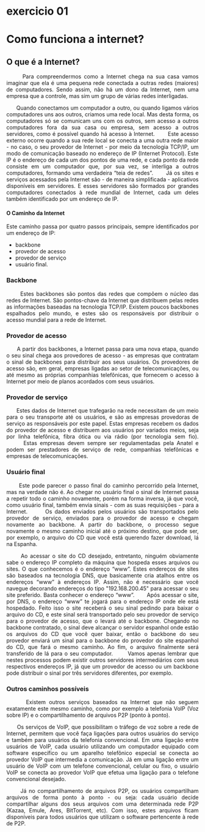 # exercicio 01

# Como funciona a internet?
<div style="text-align: justify">

## O que é a Internet?
&nbsp;&nbsp;&nbsp;&nbsp;&nbsp;&nbsp;Para compreendermos como a Internet chega na sua casa vamos imaginar que ela é uma pequena rede conectada a outras redes (maiores) de computadores. Sendo assim, não há um dono da Internet, nem uma empresa que a controle, mas sim um grupo de várias redes interligadas. 

&nbsp;&nbsp;&nbsp;&nbsp;&nbsp;&nbsp;Quando conectamos um computador a outro, ou quando ligamos vários computadores uns aos outros, criamos uma rede local. Mas desta forma, os computadores só se comunicam uns com os outros, sem acesso a outros computadores fora da sua casa ou empresa, sem acesso a outros servidores, como é possível quando há acesso à Internet.
&nbsp;&nbsp;&nbsp;&nbsp;&nbsp;&nbsp;Este acesso externo ocorre quando a sua rede local se conecta a uma outra rede maior - no caso, o seu provedor de Internet - por meio da tecnologia TCP/IP, um modo de comunicação baseado no endereço de IP (Internet Protocol). Este IP é o endereço de cada um dos pontos de uma rede, e cada ponto da rede consiste em um computador que, por sua vez, se interliga a outros computadores, formando uma verdadeira “teia de redes”.
&nbsp;&nbsp;&nbsp;&nbsp;&nbsp;&nbsp;Já os sites e serviços acessados pela Internet são - de maneira simplificada - aplicativos disponíveis em servidores. E esses servidores são formados por grandes computadores conectados à rede mundial de Internet, cada um deles também identificado por um endereço de IP.
#### O Caminho da Internet
Este caminho passa por quatro passos principais, sempre identificados por um endereço de IP:
 - backbone
 - provedor de acesso
 - provedor de serviço 
 - usuário final.


### Backbone
&nbsp;&nbsp;&nbsp;&nbsp;&nbsp;&nbsp;Estes backbones são pontos das redes que compõem o núcleo das redes de Internet. São pontos-chave da Internet que distribuem pelas redes as informações baseadas na tecnologia TCP/IP. Existem poucos backbones espalhados pelo mundo, e estes são os responsáveis por distribuir o acesso mundial para a rede de Internet.

### Provedor de acesso
&nbsp;&nbsp;&nbsp;&nbsp;&nbsp;&nbsp;A partir dos backbones, a Internet passa para uma nova etapa, quando o seu sinal chega aos provedores de acesso - as empresas que contratam o sinal de backbones para distribuir aos seus usuários. Os provedores de acesso são, em geral, empresas ligadas ao setor de telecomunicações, ou até mesmo as próprias companhias telefônicas, que fornecem o acesso à Internet por meio de planos acordados com seus usuários.

### Provedor de serviço
&nbsp;&nbsp;&nbsp;&nbsp;&nbsp;&nbsp;Estes dados de Internet que trafegarão na rede necessitam de um meio para o seu transporte até os usuários, e são as empresas provedoras de serviço as responsáveis por este papel. Estas empresas recebem os dados do provedor de acesso e distribuem aos usuários por variados meios, seja por linha telefônica, fibra ótica ou via rádio (por tecnologia sem fio).
&nbsp;&nbsp;&nbsp;&nbsp;&nbsp;&nbsp;Estas empresas devem sempre ser regulamentadas pela Anatel e podem ser prestadores de serviço de rede, companhias telefônicas e empresas de telecomunicações.

### Usuário final
&nbsp;&nbsp;&nbsp;&nbsp;&nbsp;&nbsp;Este pode parecer o passo final do caminho percorrido pela Internet, mas na verdade não é. Ao chegar no usuário final o sinal de Internet passa a repetir todo o caminho novamente, porém na forma inversa, já que você, como usuário final, também envia sinais - com as suas requisições - para a Internet.
&nbsp;&nbsp;&nbsp;&nbsp;&nbsp;&nbsp;Os dados enviados pelos usuários são transportados pelo provedor de serviço, enviados para o provedor de acesso e chegam novamente ao backbone. A partir do backbone, o processo segue novamente o mesmo caminho inicial até o próximo destino, que pode ser, por exemplo, o arquivo do CD que você está querendo fazer download, lá na Espanha.

&nbsp;&nbsp;&nbsp;&nbsp;&nbsp;&nbsp;Ao acessar o site do CD desejado, entretanto, ninguém obviamente sabe o endereço IP completo da máquina que hospeda esses arquivos ou sites. O que conhecemos é o endereço “www”. Estes endereços de sites são baseados na tecnologia DNS, que basicamente cria atalhos entre os endereços “www” à endereços IP. Assim, não é necessário que você navegue decorando endereços do tipo "192.168.200.45" para acessar o seu site preferido. Basta conhecer o endereço “www”.
&nbsp;&nbsp;&nbsp;&nbsp;&nbsp;&nbsp;Após acessar o site, por DNS, o endereço “www” te jogará para o endereço IP onde ele está hospedado. Feito isso o site receberá o seu sinal pedindo para baixar o arquivo do CD, e este sinal será transportado pelo seu provedor de serviço para o provedor de acesso, que o levará até o backbone. Chegando no backbone contratado, o sinal deve alcançar o servidor espanhol onde estão os arquivos do CD que você quer baixar, então o backbone do seu provedor enviará um sinal para o backbone do provedor do site espanhol do CD, que fará o mesmo caminho. Ao fim, o arquivo finalmente será transferido de lá para o seu computador.
&nbsp;&nbsp;&nbsp;&nbsp;&nbsp;&nbsp;Vamos apenas lembrar que nestes processos podem existir outros servidores intermediários com seus respectivos endereços IP, já que um provedor de acesso ou um backbone pode distribuir o sinal por três servidores diferentes, por exemplo.

### Outros caminhos possíveis
&nbsp;&nbsp;&nbsp;&nbsp;&nbsp;&nbsp;Existem outros serviços baseados na Internet que não seguem exatamente este mesmo caminho, como por exemplo a telefonia VoIP (Voz sobre IP) e o compartilhamento de arquivos P2P (ponto à ponto).

&nbsp;&nbsp;&nbsp;&nbsp;&nbsp;&nbsp;Os serviços de VoIP, que possibilitam o tráfego de voz sobre a rede de Internet, permitem que você faça ligações para outros usuários do serviço e também para usuários da telefonia convencional.
Em uma ligação entre usuários de VoIP, cada usuário utilizando um computador equipado com software específico ou um aparelho telefônico especial se conecta ao provedor VoIP que intermedia a comunicação. Já em uma ligação entre um usuário de VoIP com um telefone convencional, celular ou fixo, o usuário VoIP se conecta ao provedor VoIP que efetua uma ligação para o telefone convencional desejado.
 
&nbsp;&nbsp;&nbsp;&nbsp;&nbsp;&nbsp;Já no compartilhamento de arquivos P2P, os usuários compartilham arquivos de forma ponto à ponto - ou seja: cada usuário decide compartilhar alguns dos seus arquivos com uma determinada rede P2P (Kazaa, Emule, Ares, BitTorrent, etc). Com isso, estes arquivos ficam disponíveis para todos usuários que utilizam o software pertencente à rede de P2P.
</div> 